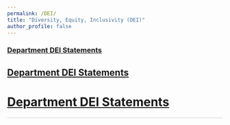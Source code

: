 ```yaml
---
permalink: /DEI/
title: "Diversity, Equity, Inclusivity (DEI)"
author_profile: false
---
```


<style>
  hr {
    height: 2px;
    background-color: #E5E4E2;
    border: none;
  }

  .no-italics {
      font-style: normal;   
  }
</style>


<!-- Gray #919888;
#BF9269
#A88C7D
#7297A0
#54738E
#B5AFA9
#E5E4E2 Platinum
D3D3D3
-->

<!--
redirect_from:
  - /StatEd/
  - /StatEd.html
-->

### [Department DEI Statements](https://jimmydoi.github.io/DEI/DeptStatements)

## [Department DEI Statements](https://jimmydoi.github.io/DEI/DeptStatements)

# [Department DEI Statements](https://jimmydoi.github.io/DEI/DeptStatements)

---


&nbsp;




<!--
* [OUTLINE](STUB_intro_JAPN)
-->
